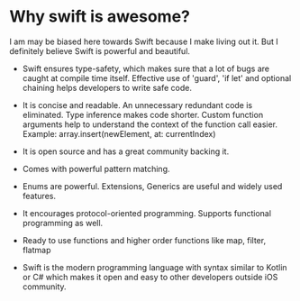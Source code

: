 # Why swift is awesome?

I am may be biased here towards Swift because I make living out it. But I definitely believe Swift is powerful and beautiful.

* Swift ensures type-safety, which makes sure that a lot of bugs are caught at compile time itself.  Effective use of 'guard', 'if let' and optional chaining helps developers to write safe code.

* It is concise and readable. An unnecessary redundant code is eliminated. Type inference makes code shorter. Custom function arguments help to understand the context of the function call easier. 
Example:  array.insert(newElement, at: currentIndex)

* It is open source and has a great community backing it. 

* Comes with powerful pattern matching. 

* Enums are powerful. Extensions, Generics are useful and widely used features.

* It encourages protocol-oriented programming. Supports functional programming as well. 

* Ready to use functions and higher order functions like map, filter, flatmap 

* Swift is the modern programming language with syntax similar to Kotlin or C# which makes it open and easy to other developers outside iOS community.

